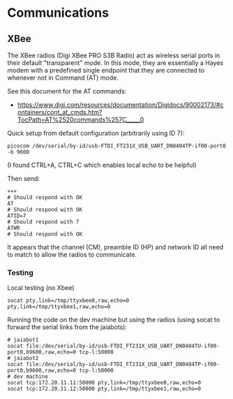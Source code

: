 # Communications

## XBee

The XBee radios (Digi XBee PRO S3B Radio) act as wireless serial ports in their default "transparent" mode. In this mode, they are essentially a Hayes modem with a predefined single endpoint that they are connected to whenever not in Command (AT) mode.

See this document for the AT commands:

- <https://www.digi.com/resources/documentation/Digidocs/90002173/#containers/cont_at_cmds.htm?TocPath=AT%2520commands%257C_____0>

Quick setup from default configuration (arbitrarily using ID 7):

```
picocom /dev/serial/by-id/usb-FTDI_FT231X_USB_UART_DN0404TP-if00-port0 -b 9600
```

(I found CTRL+A, CTRL+C which enables local echo to be helpful)

Then send:

```
+++
# Should respond with OK
AT
# Should respond with OK
ATID=7
# Should respond with 7
ATWR
# Should respond with OK
```

It appears that the channel (CM), preamble ID (HP) and network ID all need to match to allow the radios to communicate.

### Testing

Local testing (no Xbee)

```
socat pty,link=/tmp/ttyxbee0,raw,echo=0 pty,link=/tmp/ttyxbee1,raw,echo=0
```

Running the code on the dev machine but using the radios (using socat to forward the serial links from the jaiabots):

```
# jaiabot1
socat file:/dev/serial/by-id/usb-FTDI_FT231X_USB_UART_DN0404TU-if00-port0,b9600,raw,echo=0 tcp-l:50000
# jaiabot2
socat file:/dev/serial/by-id/usb-FTDI_FT231X_USB_UART_DN0404TP-if00-port0,b9600,raw,echo=0 tcp-l:50000
# dev machine
socat tcp:172.20.11.11:50000 pty,link=/tmp/ttyxbee0,raw,echo=0
socat tcp:172.20.11.12:50000 pty,link=/tmp/ttyxbee1,raw,echo=0
```

